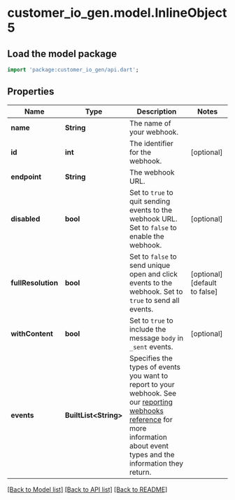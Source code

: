 # customer_io_gen.model.InlineObject5

## Load the model package
```dart
import 'package:customer_io_gen/api.dart';
```

## Properties
Name | Type | Description | Notes
------------ | ------------- | ------------- | -------------
**name** | **String** | The name of your webhook. | 
**id** | **int** | The identifier for the webhook. | [optional] 
**endpoint** | **String** | The webhook URL. | 
**disabled** | **bool** | Set to `true` to quit sending events to the webhook URL. Set to `false` to enable the webhook. | [optional] 
**fullResolution** | **bool** | Set to `false` to send unique open and click events to the webhook. Set to `true` to send all events. | [optional] [default to false]
**withContent** | **bool** | Set to `true` to include the message `body` in `_sent` events. | [optional] 
**events** | **BuiltList&lt;String&gt;** | Specifies the types of events you want to report to your webhook. See our [reporting webhooks reference](/docs/api/webhooks/#operation/reportingWebhook) for more information about event types and the information they return. | 

[[Back to Model list]](../README.md#documentation-for-models) [[Back to API list]](../README.md#documentation-for-api-endpoints) [[Back to README]](../README.md)


